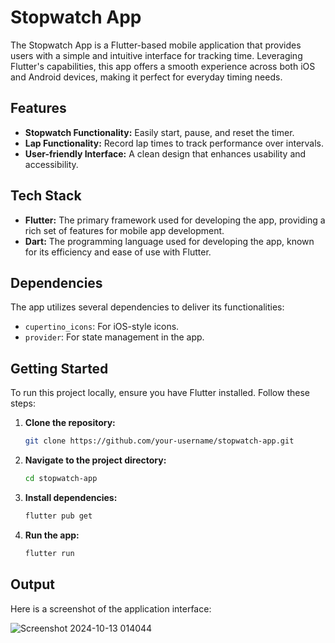 # Stopwatch App

The Stopwatch App is a Flutter-based mobile application that provides users with a simple and intuitive interface for tracking time. Leveraging Flutter's capabilities, this app offers a smooth experience across both iOS and Android devices, making it perfect for everyday timing needs.

## Features

- **Stopwatch Functionality:** Easily start, pause, and reset the timer.
- **Lap Functionality:** Record lap times to track performance over intervals.
- **User-friendly Interface:** A clean design that enhances usability and accessibility.

## Tech Stack

- **Flutter:** The primary framework used for developing the app, providing a rich set of features for mobile app development.
- **Dart:** The programming language used for developing the app, known for its efficiency and ease of use with Flutter.

## Dependencies

The app utilizes several dependencies to deliver its functionalities:

- `cupertino_icons`: For iOS-style icons.
- `provider`: For state management in the app.

## Getting Started

To run this project locally, ensure you have Flutter installed. Follow these steps:

1. **Clone the repository:**
   ```bash
   git clone https://github.com/your-username/stopwatch-app.git
   ```
2. **Navigate to the project directory:**
   ```bash
   cd stopwatch-app
   ```
3. **Install dependencies:**
   ```bash
   flutter pub get
   ```
4. **Run the app:**
   ```bash
   flutter run
   ```

## Output

Here is a screenshot of the application interface:

![Screenshot 2024-10-13 014044](https://github.com/user-attachments/assets/bf5e57ee-5ad0-4fc1-8f88-882208f92524)

